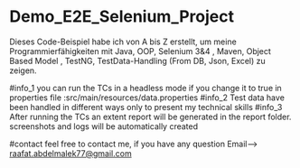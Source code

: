 # Demo_E2E_Selenium_Project
Dieses Code-Beispiel habe ich von A bis Z erstellt, um meine Programmierfähigkeiten  mit Java, OOP,  Selenium 3&4 , Maven, Object Based Model , TestNG, TestData-Handling (From DB, Json, Excel) zu zeigen.

#info_1
you can run the TCs in a headless mode if you change it to true in properties file :src/main/resources/data.properties
#info_2
Test data have been handled in different ways only to present my technical skills
#info_3
After running the TCs an extent report  will be generated in the report folder. screenshots and logs will be automatically created

#contact
feel free to contact me, if you have any question
Email--> raafat.abdelmalek77@gmail.com


